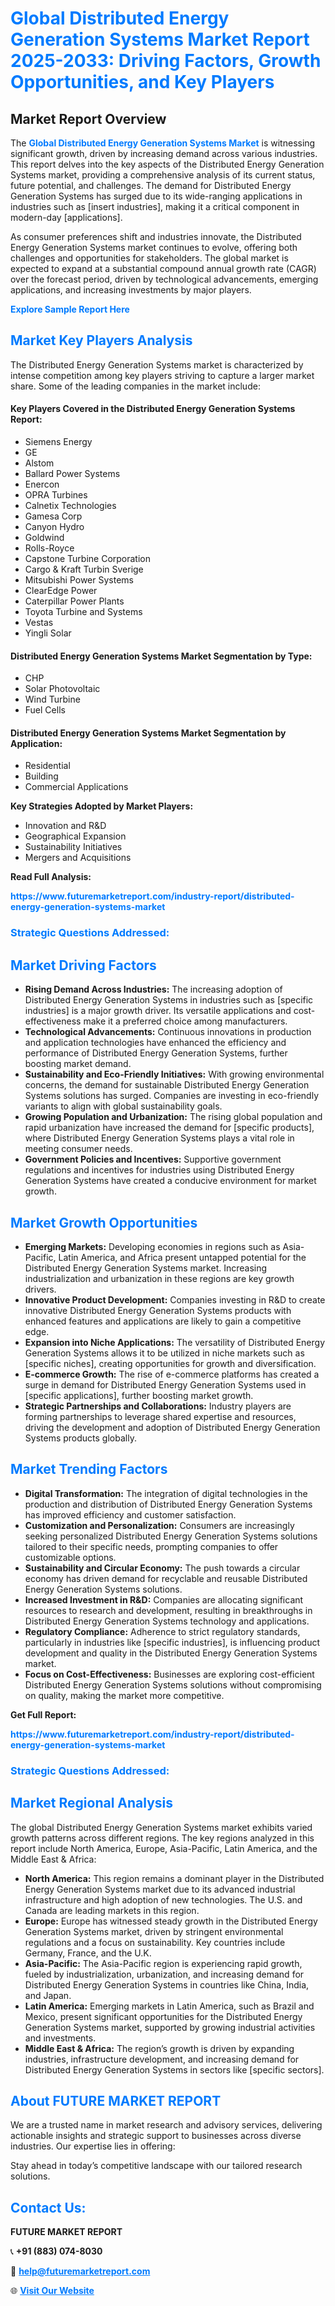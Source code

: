 <h1 style="color: #007BFF;">Global Distributed Energy Generation Systems Market Report 2025-2033: Driving Factors, Growth Opportunities, and Key Players</h1>

<section id="overview">
<h2>Market Report Overview</h2>
<p>The <a href="https://www.futuremarketreport.com/industry-report/distributed-energy-generation-systems-market" style="color: #007BFF; text-decoration: none;"><strong>Global Distributed Energy Generation Systems Market</strong></a> is witnessing significant growth, driven by increasing demand across various industries. This report delves into the key aspects of the Distributed Energy Generation Systems market, providing a comprehensive analysis of its current status, future potential, and challenges. The demand for Distributed Energy Generation Systems has surged due to its wide-ranging applications in industries such as [insert industries], making it a critical component in modern-day [applications].</p>
<p>As consumer preferences shift and industries innovate, the Distributed Energy Generation Systems market continues to evolve, offering both challenges and opportunities for stakeholders. The global market is expected to expand at a substantial compound annual growth rate (CAGR) over the forecast period, driven by technological advancements, emerging applications, and increasing investments by major players.</p>
</section>

<section id="overview">
<p><a href="https://www.futuremarketreport.com/request-sample/reportId=58378" style="color: #007BFF; text-decoration: none;"><strong>Explore Sample Report Here</strong></a></p>
</section>

<section id="key-players">
<h2 style="color: #007BFF;">Market Key Players Analysis</h2>
<p>The Distributed Energy Generation Systems market is characterized by intense competition among key players striving to capture a larger market share. Some of the leading companies in the market include:</p>
<h4>Key Players Covered in the Distributed Energy Generation Systems Report:</h4>
<ul><li>Siemens Energy</li><li>GE</li><li>Alstom</li><li>Ballard Power Systems</li><li>Enercon</li><li>OPRA Turbines</li><li>Calnetix Technologies</li><li>Gamesa Corp</li><li>Canyon Hydro</li><li>Goldwind</li><li>Rolls-Royce</li><li>Capstone Turbine Corporation</li><li>Cargo &amp; Kraft Turbin Sverige</li><li>Mitsubishi Power Systems</li><li>ClearEdge Power</li><li>Caterpillar Power Plants</li><li>Toyota Turbine and Systems</li><li>Vestas</li><li>Yingli Solar</li></ul>
<h4>Distributed Energy Generation Systems Market Segmentation by Type:</h4>
<ul><li>CHP</li><li>Solar Photovoltaic</li><li>Wind Turbine</li><li>Fuel Cells</li></ul>

<h4>Distributed Energy Generation Systems Market Segmentation by Application:</h4>
<ul><li>Residential</li><li>Building</li><li>Commercial Applications</li></ul>
<p><strong>Key Strategies Adopted by Market Players:</strong></p>
<ul>
<li>Innovation and R&D</li>
<li>Geographical Expansion</li>
<li>Sustainability Initiatives</li>
<li>Mergers and Acquisitions</li>
</ul>
</section>

<section>
<p><strong>Read Full Analysis: </strong></p><a href="https://www.futuremarketreport.com/industry-report/distributed-energy-generation-systems-market" style="color: #007BFF; text-decoration: none;"><strong>https://www.futuremarketreport.com/industry-report/distributed-energy-generation-systems-market</strong></a>
<h3 style="color: #007BFF;">Strategic Questions Addressed:</h3>
</section>

<section id="driving-factors">
<h2 style="color: #007BFF;">Market Driving Factors</h2>
<ul>
<li><strong>Rising Demand Across Industries:</strong> The increasing adoption of Distributed Energy Generation Systems in industries such as [specific industries] is a major growth driver. Its versatile applications and cost-effectiveness make it a preferred choice among manufacturers.</li>
<li><strong>Technological Advancements:</strong> Continuous innovations in production and application technologies have enhanced the efficiency and performance of Distributed Energy Generation Systems, further boosting market demand.</li>
<li><strong>Sustainability and Eco-Friendly Initiatives:</strong> With growing environmental concerns, the demand for sustainable Distributed Energy Generation Systems solutions has surged. Companies are investing in eco-friendly variants to align with global sustainability goals.</li>
<li><strong>Growing Population and Urbanization:</strong> The rising global population and rapid urbanization have increased the demand for [specific products], where Distributed Energy Generation Systems plays a vital role in meeting consumer needs.</li>
<li><strong>Government Policies and Incentives:</strong> Supportive government regulations and incentives for industries using Distributed Energy Generation Systems have created a conducive environment for market growth.</li>
</ul>
</section>

<section id="growth-opportunities">
<h2 style="color: #007BFF;">Market Growth Opportunities</h2>
<ul>
<li><strong>Emerging Markets:</strong> Developing economies in regions such as Asia-Pacific, Latin America, and Africa present untapped potential for the Distributed Energy Generation Systems market. Increasing industrialization and urbanization in these regions are key growth drivers.</li>
<li><strong>Innovative Product Development:</strong> Companies investing in R&D to create innovative Distributed Energy Generation Systems products with enhanced features and applications are likely to gain a competitive edge.</li>
<li><strong>Expansion into Niche Applications:</strong> The versatility of Distributed Energy Generation Systems allows it to be utilized in niche markets such as [specific niches], creating opportunities for growth and diversification.</li>
<li><strong>E-commerce Growth:</strong> The rise of e-commerce platforms has created a surge in demand for Distributed Energy Generation Systems used in [specific applications], further boosting market growth.</li>
<li><strong>Strategic Partnerships and Collaborations:</strong> Industry players are forming partnerships to leverage shared expertise and resources, driving the development and adoption of Distributed Energy Generation Systems products globally.</li>
</ul>
</section>

<section id="trending-factors">
<h2 style="color: #007BFF;">Market Trending Factors</h2>
<ul>
<li><strong>Digital Transformation:</strong> The integration of digital technologies in the production and distribution of Distributed Energy Generation Systems has improved efficiency and customer satisfaction.</li>
<li><strong>Customization and Personalization:</strong> Consumers are increasingly seeking personalized Distributed Energy Generation Systems solutions tailored to their specific needs, prompting companies to offer customizable options.</li>
<li><strong>Sustainability and Circular Economy:</strong> The push towards a circular economy has driven demand for recyclable and reusable Distributed Energy Generation Systems solutions.</li>
<li><strong>Increased Investment in R&D:</strong> Companies are allocating significant resources to research and development, resulting in breakthroughs in Distributed Energy Generation Systems technology and applications.</li>
<li><strong>Regulatory Compliance:</strong> Adherence to strict regulatory standards, particularly in industries like [specific industries], is influencing product development and quality in the Distributed Energy Generation Systems market.</li>
<li><strong>Focus on Cost-Effectiveness:</strong> Businesses are exploring cost-efficient Distributed Energy Generation Systems solutions without compromising on quality, making the market more competitive.</li>
</ul>
</section>

<section>
<p><strong>Get Full Report: </strong></p><a href="https://www.futuremarketreport.com/industry-report/distributed-energy-generation-systems-market" style="color: #007BFF; text-decoration: none;"><strong>https://www.futuremarketreport.com/industry-report/distributed-energy-generation-systems-market</strong></a>
<h3 style="color: #007BFF;">Strategic Questions Addressed:</h3>
</section>


<section id="regional-analysis">
<h2 style="color: #007BFF;">Market Regional Analysis</h2>
<p>The global Distributed Energy Generation Systems market exhibits varied growth patterns across different regions. The key regions analyzed in this report include North America, Europe, Asia-Pacific, Latin America, and the Middle East & Africa:</p>
<ul>
<li><strong>North America:</strong> This region remains a dominant player in the Distributed Energy Generation Systems market due to its advanced industrial infrastructure and high adoption of new technologies. The U.S. and Canada are leading markets in this region.</li>
<li><strong>Europe:</strong> Europe has witnessed steady growth in the Distributed Energy Generation Systems market, driven by stringent environmental regulations and a focus on sustainability. Key countries include Germany, France, and the U.K.</li>
<li><strong>Asia-Pacific:</strong> The Asia-Pacific region is experiencing rapid growth, fueled by industrialization, urbanization, and increasing demand for Distributed Energy Generation Systems in countries like China, India, and Japan.</li>
<li><strong>Latin America:</strong> Emerging markets in Latin America, such as Brazil and Mexico, present significant opportunities for the Distributed Energy Generation Systems market, supported by growing industrial activities and investments.</li>
<li><strong>Middle East & Africa:</strong> The region’s growth is driven by expanding industries, infrastructure development, and increasing demand for Distributed Energy Generation Systems in sectors like [specific sectors].</li>
</ul>
</section>

<footer>
<h2 style="color: #007BFF;">About FUTURE MARKET REPORT</h2>
<p>We are a trusted name in market research and advisory services, delivering actionable insights and strategic support to businesses across diverse industries. Our expertise lies in offering:</p>

<p>Stay ahead in today’s competitive landscape with our tailored research solutions.</p>

<h2 style="color: #007BFF;">Contact Us:</h2>
<p><strong>FUTURE MARKET REPORT</strong></p>
<p>📞 <strong>+91 (883) 074-8030</strong></p>
<p>📧 <strong><a href="mailto:help@futuremarketreport.com" style="color: #007BFF;">help@futuremarketreport.com</a></strong></p>
<p>🌐 <strong><a href="https://www.futuremarketreport.com/" style="color: #007BFF;">Visit Our Website</a></strong></p>
</footer>